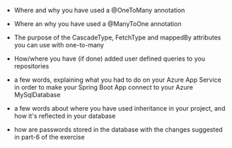 - Where and why you have used a @OneToMany annotation 

- Where an why you have used a @ManyToOne annotation

- The purpose of the CascadeType, FetchType and mappedBy attributes you can use with one-to-many

- How/where you have (if done) added user defined queries to you repositories

- a few words, explaining what you had to do on your Azure App Service in order to make your Spring Boot App connect to your Azure MySqlDatabase

- a few words about where you have used inheritance in your project, and how it's reflected in your database

- how are passwords stored in the database with the changes suggested in part-6 of the exercise

